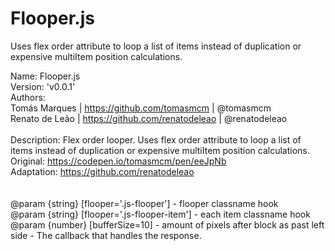 # Flooper.js
Uses flex order attribute to loop a list of items instead of duplication or expensive multiItem position calculations.


Name: Flooper.js<br>
Version: 'v0.0.1'<br>
Authors: <br>
Tomás Marques | https://github.com/tomasmcm | @tomasmcm<br>
Renato de Leão | https://github.com/renatodeleao | @renatodeleao<br>
<br>
Description: Flex order looper. Uses flex order attribute to loop a list of items instead of duplication or expensive multiItem position calculations.<br>
Original: https://codepen.io/tomasmcm/pen/eeJpNb<br>
Adaptation: https://github.com/renatodeleao<br>
<br>
<br>
@param {string} [flooper='.js-flooper']  - flooper classname hook<br>
@param {string} [flooper='.js-flooper-item'] - each item classname hook<br>
@param {number} [bufferSize=10] - amount of pixels after block as past left side - The callback that handles the response.<br>
